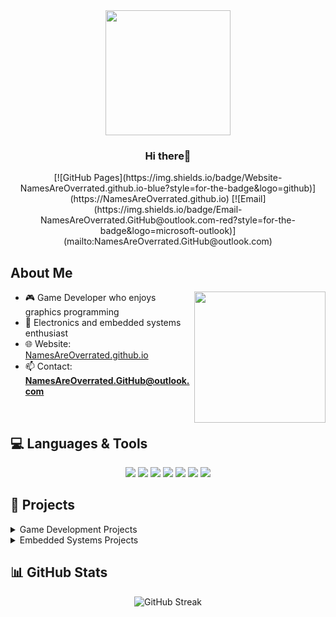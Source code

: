
<div align="center">
  <img src="https://media3.giphy.com/media/v1.Y2lkPTc5MGI3NjExaHZhanNobmFzNHp2OW5jNHJvYnA0bGZmcWtxMmZobjdrcDgzYmdpYyZlcD12MV9pbnRlcm5hbF9naWZfYnlfaWQmY3Q9Zw/zfxTR88A6x6cE/giphy.gif" width="200"/>
  <h3>Hi there👋</h3>
  [![GitHub Pages](https://img.shields.io/badge/Website-NamesAreOverrated.github.io-blue?style=for-the-badge&logo=github)](https://NamesAreOverrated.github.io)
  [![Email](https://img.shields.io/badge/Email-NamesAreOverrated.GitHub@outlook.com-red?style=for-the-badge&logo=microsoft-outlook)](mailto:NamesAreOverrated.GitHub@outlook.com)
</div>

## About Me

<img align="right" src="https://media.giphy.com/media/v1.Y2lkPTc5MGI3NjExODQ1NTBiMzgxN2VmODY1NGE3MTgxNGI2NDZlNmJmMTcyYTEzY2JkZSZlcD12MV9pbnRlcm5hbF9naWZzX2dpZklkJmN0PWc/nDSlfqf0gn5g4/giphy.gif" width="210">

- 🎮 Game Developer who enjoys graphics programming
- 🔌 Electronics and embedded systems enthusiast
- 🌐 Website: [NamesAreOverrated.github.io](https://NamesAreOverrated.github.io)
- 📫 Contact: **NamesAreOverrated.GitHub@outlook.com**

<br>

## 💻 Languages & Tools

<div align="center">
  <img src="https://img.shields.io/badge/C%23-239120?style=for-the-badge&logo=c-sharp&logoColor=white" />
  <img src="https://img.shields.io/badge/C-00599C?style=for-the-badge&logo=c&logoColor=white" />
  <img src="https://img.shields.io/badge/C++-00599C?style=for-the-badge&logo=c%2B%2B&logoColor=white" />
  <img src="https://img.shields.io/badge/OpenGL-5586A4?style=for-the-badge&logo=opengl&logoColor=white" />
  <img src="https://img.shields.io/badge/Godot-478CBF?style=for-the-badge&logo=godot-engine&logoColor=white" />
  <img src="https://img.shields.io/badge/Unity-000000?style=for-the-badge&logo=unity&logoColor=white" />
  <img src="https://img.shields.io/badge/Embedded_Systems-CC0000?style=for-the-badge&logo=Arduino&logoColor=white" />
</div>

## 🚀 Projects

<details>
  <summary>Game Development Projects</summary>
  <ul>
    <li>
  <img src="https://media.giphy.com/media/v1.Y2lkPTc5MGI3NjExNzJkZWFkNWJjNWM3MTUyMGQ5OWIxYzZjZjUxYTAyZDNlODI2ZTFhMSZlcD12MV9pbnRlcm5hbF9naWZzX2dpZklkJmN0PWc/3ohhwfAa9rbXaZe86c/giphy.gif" width="30%">
  </li>
  </ul>
</details>

<details>
  <summary>Embedded Systems Projects</summary>
  <ul>
    <li>dysfunctional keyboard incoming</li>
  </ul>
</details>

## 📊 GitHub Stats

<div align="center">
  <img src="https://github-readme-streak-stats.herokuapp.com/?user=NamesAreOverrated&theme=radical" alt="GitHub Streak" />
  </div>


